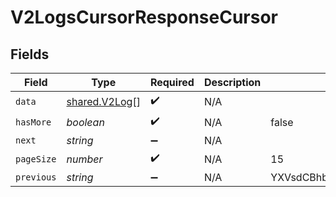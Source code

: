 # V2LogsCursorResponseCursor


## Fields

| Field                                                 | Type                                                  | Required                                              | Description                                           | Example                                               |
| ----------------------------------------------------- | ----------------------------------------------------- | ----------------------------------------------------- | ----------------------------------------------------- | ----------------------------------------------------- |
| `data`                                                | [shared.V2Log](../../../sdk/models/shared/v2log.md)[] | :heavy_check_mark:                                    | N/A                                                   |                                                       |
| `hasMore`                                             | *boolean*                                             | :heavy_check_mark:                                    | N/A                                                   | false                                                 |
| `next`                                                | *string*                                              | :heavy_minus_sign:                                    | N/A                                                   |                                                       |
| `pageSize`                                            | *number*                                              | :heavy_check_mark:                                    | N/A                                                   | 15                                                    |
| `previous`                                            | *string*                                              | :heavy_minus_sign:                                    | N/A                                                   | YXVsdCBhbmQgYSBtYXhpbXVtIG1heF9yZXN1bHRzLol=          |